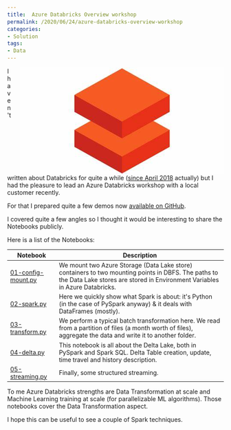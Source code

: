 ```yaml
---
title:  Azure Databricks Overview workshop
permalink: /2020/06/24/azure-databricks-overview-workshop
categories:
- Solution
tags:
- Data
---
```

<img style="float:right;padding-left:20px;" title="From pexels.com" src="/assets/posts/2020/2/azure-databricks-overview-workshop/azure-databricks.jpg" />

I haven't written about Databricks for quite a while ([since April 2018](/2018/04/18/python-version-in-databricks/) actually) but I had the pleasure to lead an Azure Databricks workshop with a local customer recently.

For that I prepared quite a few demos now [available on GitHub](https://github.com/vplauzon/databricks/tree/master/features-tour).

I covered quite a few angles so I thought it would be interesting to share the Notebooks publicly.

Here is a list of the Notebooks:

Notebook|Description
-|-
[01-config-mount.py](https://github.com/vplauzon/databricks/blob/master/features-tour/notebooks/01-config-mount.py)|We mount two Azure Storage (Data Lake store) containers to two mounting points in DBFS.  The paths to the Data Lake stores are stored in Environment Variables in Azure Databricks.
[02-spark.py](https://github.com/vplauzon/databricks/blob/master/features-tour/notebooks/02-spark.py)|Here we quickly show what Spark is about:  it's Python (in the case of PySpark anyway) & it deals with DataFrames (mostly).
[03-transform.py](https://github.com/vplauzon/databricks/blob/master/features-tour/notebooks/03-transform.py)|We perform a typical batch transformation here.  We read from a partition of files (a month worth of files), aggregate the data and write it to another folder.
[04-delta.py](https://github.com/vplauzon/databricks/blob/master/features-tour/notebooks/04-delta.py)|This notebook is all about the Delta Lake, both in PySpark and Spark SQL.  Delta Table creation, update, time travel and history description.
[05-streaming.py](https://github.com/vplauzon/databricks/blob/master/features-tour/notebooks/05-streaming.py)|Finally, some structured streaming.

To me Azure Databricks strengths are Data Transformation at scale and Machine Learning training at scale (for parallelizable ML algorithms).  Those notebooks cover the Data Transformation aspect.

I hope this can be useful to see a couple of Spark techniques.